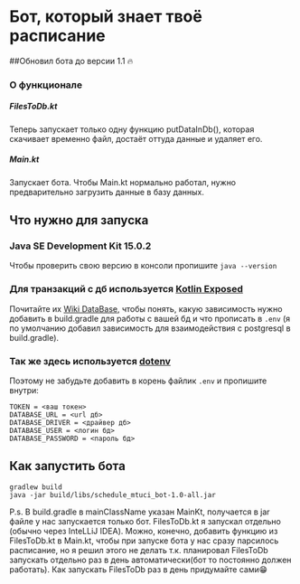 # Бот, который знает твоё расписание
##Обновил бота до версии 1.1 🔥

### О функционале

##### FilesToDb.kt

Теперь запускает только одну функцию putDataInDb(), которая скачивает временно файл, достаёт оттуда данные и удаляет его.

##### Main.kt

Запускает бота. Чтобы Main.kt нормально работал, нужно предварительно загрузить данные в базу данных.

## Что нужно для запуска

### Java SE Development Kit 15.0.2

Чтобы проверить свою версию в консоли пропишите `java --version`

### Для транзакций с дб используется [Kotlin Exposed](https://github.com/JetBrains/Exposed)

Почитайте их [Wiki DataBase](https://github.com/JetBrains/Exposed/wiki/DataBase-and-DataSource), чтобы понять, какую
зависимость нужно добавить в build.gradle для работы с вашей бд и что прописать в `.env` (я по умолчанию добавил
зависимость для взаимодействия с postgresql в build.gradle).

### Так же здесь используется [dotenv](https://github.com/cdimascio/dotenv-kotlin)

Поэтому не забудьте добавить в корень файлик `.env` и пропишите внутри:

```
TOKEN = <ваш токен>
DATABASE_URL = <url дб>
DATABASE_DRIVER = <драйвер дб>
DATABASE_USER = <логин бд>
DATABASE_PASSWORD = <пароль бд>
```

## Как запустить бота

```
gradlew build 
java -jar build/libs/schedule_mtuci_bot-1.0-all.jar
```

P.s. В build.gradle в mainСlassName указан MainKt, получается в jar файле у нас запускается только бот. FilesToDb.kt я
запускал отдельно (обычно через InteLLiJ IDEA). Можно, конечно, добавить функцию из FilesToDb.kt в Main.kt, чтобы при
запуске бота у нас сразу парсилось расписание, но я решил этого не делать т.к. планировал FilesToDb запускать отдельно
раз в день автоматически(бот то постоянно должен работать). Как запускать FilesToDb раз в день придумайте сами😁
